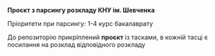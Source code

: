 **Проєкт з парсингу розкладу КНУ ім. Шевченка**

Пріоритети при парсингу:
1-4 курс бакалаврату

До репозиторію прикріплений **проєкт** із тасками, в кожній тасці є посилання на розклад відповідного розкладу
